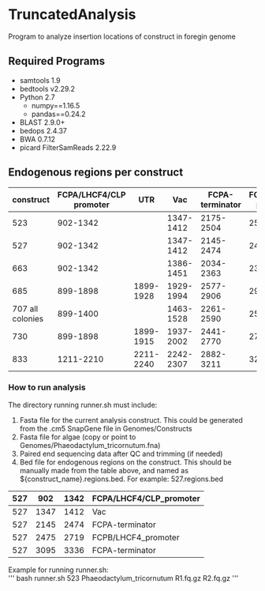 # TruncatedAnalysis
Program to analyze insertion locations of construct in foregin genome

## Required Programs
* samtools 1.9
* bedtools v2.29.2
* Python 2.7
    * numpy==1.16.5
    * pandas==0.24.2
* BLAST 2.9.0+
* bedops 2.4.37
* BWA 0.7.12
* picard FilterSamReads 2.22.9


## Endogenous regions per construct
| construct        | FCPA/LHCF4/CLP promoter | UTR       | Vac       | FCPA-terminator | FCPB/LHCF4 promoter | UTR       | FCPA-terminator |
|------------------|-------------------------|-----------|-----------|-----------------|---------------------|-----------|-----------------|
| 523              | 902-1342                |           | 1347-1412 | 2175-2504       | 2505-2749           |           | 3125-3366       |
| 527              | 902-1342                |           | 1347-1412 | 2145-2474       | 2475-2719           |           | 3095-3336       |
| 663              | 902-1342                |           | 1386-1451 | 2034-2363       | 2364-2608           |           | 2984-3225       |
| 685              | 899-1898                | 1899-1928 | 1929-1994 | 2577-2906       | 2907-3151           |           | 3527-3768       |
| 707 all colonies | 899-1400                |           | 1463-1528 | 2261-2590       | 2591-2835           |           | 3211-3452       |
| 730              | 899-1898                | 1899-1915 | 1937-2002 | 2441-2770       | 2771-3015           |           | 3391-3632       |
| 833              | 1211-2210               | 2211-2240 | 2242-2307 | 2882-3211       | 3224-4223           | 4224-4253 | 5738-5979       |


### How to run analysis
The directory running runner.sh must include:
1. Fasta file for the current analysis construct. This could be generated from the .cm5 SnapGene file in Genomes/Constructs
2. Fasta file for algae (copy or point to Genomes/Phaeodactylum_tricornutum.fna)
3. Paired end sequencing data after QC and trimming (if needed)
4. Bed file for endogenous regions on the construct. This should be manually made from the table above, and named as ${construct_name}.regions.bed. For example: 527.regions.bed <br />

| 527 | 902  | 1342 | FCPA/LHCF4/CLP_promoter |
|-----|------|------|-------------------------|
| 527 | 1347 | 1412 | Vac                     |
| 527 | 2145 | 2474 | FCPA-terminator         |
| 527 | 2475 | 2719 | FCPB/LHCF4_promoter     |
| 527 | 3095 | 3336 | FCPA-terminator         |

Example for running runner.sh:  <br />
'''
bash runner.sh 523 Phaeodactylum_tricornutum R1.fq.gz R2.fq.gz
'''
